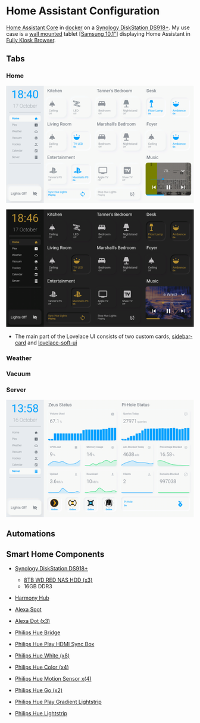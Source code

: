 # Home Assistant Configuration

[Home Assistant Core](https://home-assistant.io/) in [docker](https://www.docker.com/) on a  [Synology DiskStation DS918+](https://www.synology.com/products/DS918+). My use case is a [wall mounted](https://www.durable.eu/information-and-presentation/tablet-holder/wall-mounted-tablet-holder/tablet-holder-wall.html) tablet [[Samsung 10.1"](https://www.samsung.com/us/mobile/tablets/galaxy-tab-a/galaxy-tab-a-10-1-2019-32gb-black-wi-fi-sm-t510nzkaxar/)] displaying Home Assistant in [Fully Kiosk Browser](https://www.ozerov.de/fully-kiosk-browser/).

## Tabs

### Home

![screenshot](https://github.com/Tanner3644/home-assistant-config/blob/main/screenshots/home-page-day.png)

![screenshot](https://github.com/Tanner3644/home-assistant-config/blob/main/screenshots/home-page-night.png)

* The main part of the Lovelace UI consists of two custom cards, [sidebar-card](https://github.com/DBuit/sidebar-card) and [lovelace-soft-ui](https://github.com/N-l1/lovelace-soft-ui)

### Weather

### Vacuum

### Server

![screenshot](https://github.com/Tanner3644/home-assistant-config/blob/main/screenshots/server-day.png)

## Automations

## Smart Home Components

* [Synology DiskStation DS918+](https://www.synology.com/products/DS918+)
  * [8TB WD RED NAS HDD (x3)](https://www.westerndigital.com/products/internal-drives/wd-red-hdd)
  * 16GB DDR3

* [Harmony Hub](https://www.logitech.com/en-ca/product/harmony-hub?crid=60)
* [Alexa Spot](https://www.amazon.ca/Amazon-VN94DQ-Echo-Spot-White/dp/B074BHG7RG)
* [Alexa Dot (x3)](https://www.amazon.ca/Echo-Dot-3rd-gen-Charcoal/dp/B07PDHT5XP)
* [Philips Hue Bridge](https://www.philips-hue.com/en-ca/p/hue-bridge/046677458478)
* [Philips Hue Play HDMI Sync Box](https://www.philips-hue.com/en-ca/p/hue-play-hdmi-sync-box-/046677555221)
* [Philips Hue White (x8)](https://www.philips-hue.com/en-ca/p/hue-white-1-pack-a21-e26/046677557812)
* [Philips Hue Color (x4)](https://www.philips-hue.com/en-us/p/hue-white-and-color-ambiance-1-pack-e26/046677548483)
* [Philips Hue Motion Sensor x(4)](https://www.philips-hue.com/en-ca/p/hue-motion-sensor/046677473389)
* [Philips Hue Go (x2)](https://www.philips-hue.com/en-ca/p/hue-white-and-color-ambiance-go-portable-light-(latest-model)/7602031U7)
* [Philips Hue Play Gradient Lightstrip](https://www.philips-hue.com/en-ca/p/hue-white-and-color-ambiance-play-gradient-lightstrip-65-inch/046677560416)
* [Philips Hue Lightstrip](https://www.philips-hue.com/en-ca/p/hue-white-and-color-ambiance-lightstrip-plus-base-v4-80-inch/046677555313)
